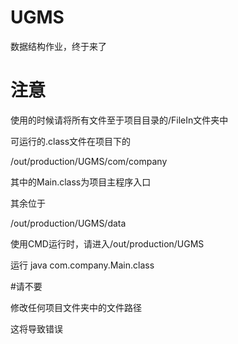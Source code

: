 # UGMS

数据结构作业，终于来了

# 注意

使用的时候请将所有文件至于项目目录的/FileIn文件夹中

可运行的.class文件在项目下的

/out/production/UGMS/com/company

其中的Main.class为项目主程序入口

其余位于

/out/production/UGMS/data

使用CMD运行时，请进入/out/production/UGMS

运行 java com.company.Main.class

#请不要

修改任何项目文件夹中的文件路径

这将导致错误